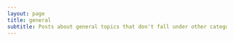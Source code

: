 ```yaml
---
layout: page
title: general
subtitle: Posts about general topics that don't fall under other categories
---
```

<!--
<h2 >dfgsdfgsdfgdf</h2>
<div class="posts-list">
  {% for post in site.categories.general %}
    {% if post.category = general %}
      <article class="post-preview">
      <a href="{{ post.url | prepend: site.baseurl }}">
  	  <h2 class="post-title">{{ post.title }}</h2>
  	
  	  {% if post.subtitle %}
  	  <h3 class="post-subtitle">
  	    {{ post.subtitle }}
  	  </h3>
  	  {% endif %}  
      </a>
  
      <p class="post-meta">
        Posted on {{ post.date | date: "%B %-d, %Y" }}
      </p>
      <p align="center">
    	<img src="{{post.image}}" alt="{{post.imageText}}"/>
      </p>
        <div class="post-entry" ">
          {{ post.content | truncatewords: 50 | strip_html | xml_escape}}
    	  <a href="{{ post.url | prepend: site.baseurl }}" class="post-read-more">[Read&nbsp;More]</a>
        </div>
      
        </article>
	  {% endif %} 
  {% endfor %}
</div>
-->
